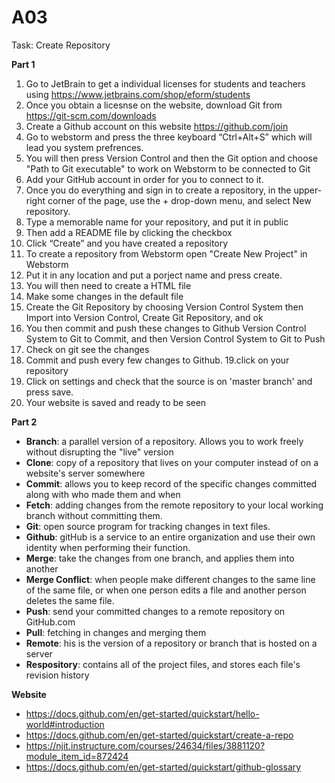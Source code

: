 # A03
Task: Create Repository

**Part 1**
1. Go to JetBrain to get a individual licenses for students and teachers using https://www.jetbrains.com/shop/eform/students
2. Once you obtain a licesnse on the website, download Git from https://git-scm.com/downloads  
3. Create a Github account on this website https://github.com/join
4. Go to webstorm and press the three keyboard “Ctrl+Alt+S” which will lead you system prefrences.
5. You will then press Version Control and then the Git option and choose "Path to Git executable" to work on Webstorm to be connected to Git
6. Add your GitHub account in order for you to connect to it.
7. Once you do everything and sign in to create a  repository, in the upper-right corner of the page, use the + drop-down menu, and select New repository.
8. Type a memorable name for your repository, and put it in public
9. Then add a README file by clicking the checkbox
10. Click “Create” and you have created a repository
11. To create a repository from Webstorm open "Create New Project" in Webstorm
12. Put it in any location and put a porject name and press create.
13. You will then need to create a HTML file
14. Make some changes in the default file
15. Create the Git Repository by choosing Version Control System then Import into Version Control, Create Git Repository, and ok
16. You then commit and push these changes to Github Version Control System to Git to Commit, and then Version Control System to Git to Push
17. Check on git see the changes
18. Commit and push every few changes to Github.
19.click on your repository
20. Click on settings and check that the source is on 'master branch' and press save.
21. Your website is saved and ready to be seen

**Part 2**
- **Branch**: a parallel version of a repository. Allows you to work freely without disrupting the "live" version
- **Clone**: copy of a repository that lives on your computer instead of on a website's server somewhere
- **Commit**: allows you to keep record of the specific changes committed along with who made them and when
- **Fetch**: adding changes from the remote repository to your local working branch without committing them.
- **Git**: open source program for tracking changes in text files.
- **Github**: gitHub is a service to an entire organization and use their own identity when performing their function.
- **Merge**: take the changes from one branch, and applies them into another
- **Merge Conflict**: when people make different changes to the same line of the same file, or when one person edits a file and another person deletes the same file. 
- **Push**: send your committed changes to a remote repository on GitHub.com
- **Pull**: fetching in changes and merging them
- **Remote**: his is the version of a repository or branch that is hosted on a server
- **Respository**: contains all of the project files, and stores each file's revision history

**Website**
- https://docs.github.com/en/get-started/quickstart/hello-world#introduction
- https://docs.github.com/en/get-started/quickstart/create-a-repo
- https://njit.instructure.com/courses/24634/files/3881120?module_item_id=872424
- https://docs.github.com/en/get-started/quickstart/github-glossary 
